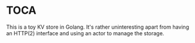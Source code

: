# TOCA

This is a toy KV store in Golang. It's rather uninteresting apart from having an HTTP(2) interface and using an actor to manage the storage. 


